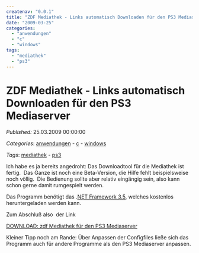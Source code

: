 ```yaml
---
createnav: "0.0.1"
title: "ZDF Mediathek - Links automatisch Downloaden für den PS3 Mediaserver"
date: "2009-03-25"
categories: 
  - "anwendungen"
  - "c"
  - "windows"
tags: 
  - "mediathek"
  - "ps3"
---
```

# ZDF Mediathek - Links automatisch Downloaden für den PS3 Mediaserver
_Published:_ 25.03.2009 00:00:00

_Categories_: [anwendungen](//de/categories#anwendungen) - [c](//de/categories#c) - [windows](//de/categories#windows)

_Tags_: [mediathek](//de/tags#mediathek) - [ps3](//de/tags#ps3)


Ich habe es ja bereits angedroht: Das Downloadtool für die Mediathek ist fertig.  Das Ganze ist noch eine Beta-Version, die Hilfe fehlt beispielsweise noch völlig.  Die Bedienung sollte aber relativ eingängig sein, also kann schon gerne damit rumgespielt werden.

Das Programm benötigt das .[NET Framework 3.5](http://www.microsoft.com/downloads/details.aspx?familyid=333325FD-AE52-4E35-B531-508D977D32A6&displaylang=de), welches kostenlos heruntergeladen werden kann.

Zum Abschluß also  der Link

[DOWNLOAD: zdf Mediathek für den PS3 Mediaserver](http://sourceforge.net/projects/ps3mediathek/files/)

Kleiner Tipp noch am Rande: Über Anpassen der Configfiles ließe sich das Programm auch für andere Programme als den PS3 Mediaserver anpassen.
